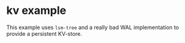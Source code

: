 # kv example

This example uses `lsm-tree` and a really bad WAL implementation to provide a persistent KV-store.
